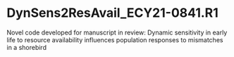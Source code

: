 # DynSens2ResAvail_ECY21-0841.R1
Novel code developed for manuscript in review: Dynamic sensitivity in early life to resource availability influences population responses to mismatches in a shorebird
